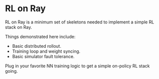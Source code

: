 # RL on Ray

RL on Ray is a minimum set of skeletons needed to implement a simple RL stack on Ray.

Things demonstrated here include:
* Basic distributed rollout.
* Training loop and weight syncing.
* Basic simulator fault tolerance.

Plug in your favorite NN training logic to get a simple on-policy RL stack going.
